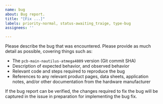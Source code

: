 ```yaml
---
name: bug
about: Bug report.
title: "[Fix ...]"
labels: priority-normal, status-awaiting_traige, type-bug
assignees: ''

---
```


Please describe the bug that was encountered.
Please provide as much detail as possible, covering things such as:
- The `pcb-main-nautilus-atmega4809` version (Git commit SHA)
- Description of expected behavior, and observed behavior
- Relevant code and steps required to reproduce the bug
- References to any relevant product pages, data sheets, application notes, and/or other
  documentation from the hardware manufacturer

If the bug report can be verified, the changes required to fix the bug will be captured in
the issue in preparation for implementing the bug fix.

